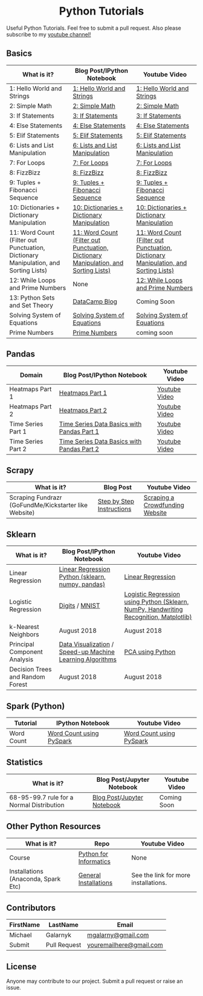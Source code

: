 <h1 align="center"> Python Tutorials</h1>

Useful Python Tutorials. Feel free to submit a pull request. Also please subscribe to my <a href="https://www.youtube.com/c/MichaelGalarnyk?sub_confirmation=1"> youtube channel!</a>

## Basics 
What is it? | Blog Post/IPython Notebook | Youtube Video
--- | --- | ---
1: Hello World and Strings | [1: Hello World and Strings](https://medium.com/@GalarnykMichael/python-basics-1-hello-world-and-strings-de0d17857c93) | [1: Hello World and Strings](https://www.youtube.com/watch?v=JqGjkNzzU4s)
2: Simple Math | [2: Simple Math](https://medium.com/@GalarnykMichael/python-basics-2-simple-math-4ac7cc928738) | [2: Simple Math](https://www.youtube.com/watch?v=30ghRykclIU)
3: If Statements | [3: If Statements](https://medium.com/@GalarnykMichael/python-basics-3-if-statements-bcc29c09c710) | [3: If Statements](https://www.youtube.com/watch?v=317X-OQCs0Q)
4: Else Statements | [4: Else Statements](https://medium.com/@GalarnykMichael/python-basics-4-else-statements-7d8618e00afe) | [4: Else Statements](https://www.youtube.com/watch?v=e9ZMSHYwtDM)
5: Elif Statements | [5: Elif Statements](https://medium.com/@GalarnykMichael/python-basics-5-elif-statements-b8950dc71cf9) | [5: Elif Statements](https://www.youtube.com/watch?v=NxBBBPjusyA)
6: Lists and List Manipulation | [6: Lists and List Manipulation](https://medium.com/@GalarnykMichael/python-basics-6-lists-and-list-manipulation-a56be62b1f95) | [6: Lists and List Manipulation](https://www.youtube.com/watch?v=w9I8R3WSVqc)
7: For Loops | [7: For Loops](https://github.com/mGalarnyk/Python_Tutorials/blob/master/Python_Basics/Intro/PythonBasicsForLoops.ipynb) | [7: For Loops](https://www.youtube.com/watch?v=8fswDyk9UIY)
8: FizzBizz | [8: FizzBizz](https://github.com/mGalarnyk/Python_Tutorials/blob/master/Python_Basics/Intro/PythonBasicsFizzBuzz.ipynb) | [8: FizzBizz](https://www.youtube.com/watch?v=XR1QFrbPRnw)
9: Tuples + Fibonacci Sequence | [9: Tuples + Fibonacci Sequence](https://github.com/mGalarnyk/Python_Tutorials/blob/master/Python_Basics/Intro/PythonBasicsTuples.ipynb) | [9: Tuples + Fibonacci Sequence](https://www.youtube.com/watch?v=gUHeaQ0qZaw)
10: Dictionaries + Dictionary Manipulation | [10: Dictionaries + Dictionary Manipulation](https://github.com/mGalarnyk/Python_Tutorials/blob/master/Python_Basics/Intro/PythonBasicsDictionaries.ipynb) | [10: Dictionaries + Dictionary Manipulation](https://www.youtube.com/watch?v=LlIqrWJaBcQ)
11: Word Count (Filter out Punctuation, Dictionary Manipulation, and Sorting Lists)  | [11: Word Count (Filter out Punctuation, Dictionary Manipulation, and Sorting Lists)](https://github.com/mGalarnyk/Python_Tutorials/blob/master/Python_Basics/Intro/PythonBasicsWordCount.ipynb) | [11: Word Count (Filter out Punctuation, Dictionary Manipulation, and Sorting Lists)](https://www.youtube.com/watch?v=l_dIleafLZ8)
12: While Loops and Prime Numbers | None | [12: While Loops and Prime Numbers](https://youtu.be/apEjxRmIp0I)
13: Python Sets and Set Theory | [DataCamp Blog](https://www.datacamp.com/community/tutorials/sets-in-python) | Coming Soon
Solving System of Equations | [Solving System of Equations](https://medium.com/@GalarnykMichael/solving-system-of-linear-equations-using-python-645ad1904cec#.z6lw1zyw6) | [Solving System of Equations](https://www.youtube.com/watch?v=AqIrdW2-K6k&)
Prime Numbers | [Prime Numbers](https://hackernoon.com/prime-numbers-using-python-824ff4b3ea19) | coming soon

## Pandas
Domain | Blog Post/IPython Notebook | Youtube Video
--- | --- | ---
Heatmaps Part 1  | [Heatmaps Part 1](https://github.com/mGalarnyk/Python_Tutorials/blob/master/Request/Heat%20Maps%20using%20Matplotlib%20and%20Seaborn.ipynb) | [Youtube Video](https://www.youtube.com/watch?v=m7uXFyPN2Sk)
Heatmaps Part 2  | [Heatmaps Part 2](https://github.com/mGalarnyk/Python_Tutorials/blob/master/Request/Heat%20Maps%20using%20Matplotlib%20and%20Seaborn.ipynb) | [Youtube Video](https://www.youtube.com/watch?v=NHwXkvwSd7E)
Time Series Part 1 | [Time Series Data Basics with Pandas Part 1](https://github.com/mGalarnyk/Python_Tutorials/blob/master/Time_Series/Part1_Time_Series_Data_BasicPlotting.ipynb "Time Series Data Basics with Pandas Part 1") | [Youtube Video](https://www.youtube.com/watch?v=OwnaUVt6VVE)
Time Series Part 2  | [Time Series Data Basics with Pandas Part 2](https://github.com/mGalarnyk/Python_Tutorials/blob/master/Time_Series/Part2_Time_Series_Data_Price_Variation_ShiftingGroupBy.ipynb "Time Series Data Basics with Pandas Part 2") | [Youtube Video](https://www.youtube.com/watch?v=1S5UKLqe-gg)

## Scrapy
What is it? | Blog Post | Youtube Video
--- | --- | ---
Scraping Fundrazr (GoFundMe/Kickstarter like Website) | [Step by Step Instructions](https://medium.com/@GalarnykMichael/using-scrapy-to-build-your-own-dataset-64ea2d7d4673) | [Scraping a Crowdfunding Website](https://www.youtube.com/watch?v=O_j3OTXw2_E)

## Sklearn
What is it? | Blog Post/IPython Notebook | Youtube Video
--- | --- | ---
Linear Regression | [Linear Regression Python (sklearn, numpy, pandas)](https://medium.com/@GalarnykMichael/linear-regression-using-python-b29174c3797a#.vczf85s0s) | [Linear Regression](https://www.youtube.com/watch?v=dSYJVbj4Eew&t=2s)
Logistic Regression | [Digits](https://github.com/mGalarnyk/Python_Tutorials/blob/master/Sklearn/Logistic_Regression/LogisticRegression_toy_digits.ipynb) / [MNIST](https://github.com/mGalarnyk/Python_Tutorials/blob/master/Sklearn/Logistic_Regression/LogisticRegression_MNIST.ipynb) | [Logistic Regression using Python (Sklearn, NumPy, Handwriting Recognition, Matplotlib)](https://www.youtube.com/watch?v=71iXeuKFcQM)
k-Nearest Neighbors | August 2018 | August 2018
Principal Component Analysis | [Data Visualization](https://github.com/mGalarnyk/Python_Tutorials/blob/master/Sklearn/PCA/PCA_Data_Visualization_Iris_Dataset_Blog.ipynb) / [Speed-up Machine Learning Algorithms](https://github.com/mGalarnyk/Python_Tutorials/blob/master/Sklearn/PCA/PCA_to_Speed-up_Machine_Learning_Algorithms.ipynb) | [PCA using Python](https://www.youtube.com/watch?v=kApPBm1YsqU)
Decision Trees and Random Forest | August 2018 | August 2018 

## Spark (Python)
Tutorial | IPython Notebook | Youtube Video
--- | --- | ---
Word Count | [Word Count using PySpark](https://github.com/mGalarnyk/Python_Tutorials/blob/master/PySpark_Basics/PySpark_Part1_Word_Count_Removing_Punctuation_Pride_Prejudice.ipynb) | [Word Count using PySpark](https://www.youtube.com/watch?v=jg7Z8ctKpEs&t=1s)

## Statistics
What is it? | Blog Post/Jupyter Notebook | Youtube Video
--- | --- | ---
68-95-99.7 rule for a Normal Distribution | [Blog Post](https://medium.com/@GalarnykMichael/understanding-the-68-95-99-7-rule-for-a-normal-distribution-b7b7cbf760c2)/[Jupyter Notebook](https://github.com/mGalarnyk/Python_Tutorials/blob/master/Statistics/normal_Distribution_Area_Under_Curve.ipynb) | Coming Soon

## Other Python Resources
What is it? | Repo | Youtube Video
--- | --- | ---
Course| [Python for Informatics](https://github.com/mGalarnyk/Python_Tutorials/blob/master/Python_Informatics/README.md "Python for Informatics") | None
Installations (Anaconda, Spark Etc) | [General Installations](https://github.com/mGalarnyk/Installations_Mac_Ubuntu_Windows "Python Installations") | See the link for more installations. 

## Contributors
FirstName | LastName | Email
--- | --- | ---
Michael  |  Galarnyk | <mgalarny@gmail.com>
Submit  |  Pull Request | <youremailhere@gmail.com>

## License
Anyone may contribute to our project. Submit a pull request or raise an issue. 
